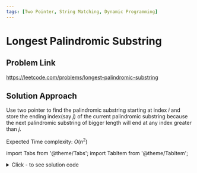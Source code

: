 ```yaml
---
tags: [Two Pointer, String Matching, Dynamic Programming]
---
```


# Longest Palindromic Substring

## Problem Link
https://leetcode.com/problems/longest-palindromic-substring

## Solution Approach

Use two pointer to find the palindromic substring starting at index $i$ and store the ending index(say $j$) of the current palindromic substring because the next palindromic substring of bigger length will end at any index greater than $j$.

Expected Time complexity: $O(n^2)$

import Tabs from '@theme/Tabs';
import TabItem from '@theme/TabItem';

<details><summary>Click - to see solution code</summary>

<Tabs>
<TabItem value="cpp" label="C++">

```cpp
class Solution {
public:
    string longestPalindrome(string s) {
        int n = s.length();
        if (n <= 1) {
            return s;
        }
        int mx = 0; // store max length of any palindromic substring
        int indx, last = 0;
        for (int i = 0; i < n; i++) {
            last = max(last, i);
            for (int j = n - 1; j >= last; j--) {
                int itr = j, itr1 = i;
                int len = 0;

                // check if i to j is a palindrome 
                while (itr1 <= itr && s[itr1] == s[itr]) {
                    if (itr1 != itr) len += 2;
                    else len++;
                    itr1++;
                    itr--;
                }

                // if substring i to j is a palindrome update ans
                if (itr1 >= itr && mx < len) {
                    mx = len;
                    indx = i;
                    last = max(last, j);
                }
            }
        }
        string ans = string(s.begin() + indx, s.begin() + indx + mx);
        return ans;
    }
};
```
</TabItem>
</Tabs>

</details>